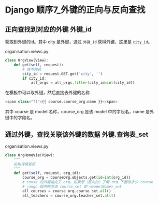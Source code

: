 # Django 顺序7_外键的正向与反向查找



## 正向查找到对应的外键 外键_id

获取到外键的id。其中 city 是外键，通过 `外键_id` 获得外键，这里是 `city_id`。

organisation.views.py

```python
class OrgView(View):
    def get(self, request):
        # 城市筛选
        city_id = request.GET.get('city', '')
        if city_id:
            all_orgs = all_orgs.filter(city_id=int(city_id))
```

在模板中可以取外键，然后直接去外键的名称

```python
<span class="fl">{{ course.course_org.name }}</span>
```

其中 course 是 model 名称，course_org 是该 model 中的字段名，name 是外键中的字段名。





## 通过外键，查找关联该外键的数据 外键.查询表_set

organisation.views.py

```python
class OrgHomeVie(View):
    """
    机构详情首页
    """
    def get(self, request, org_id):
        course_org = CourseOrg.objects.get(id=int(org_id))
        # couse 的外键指向了 org，如果想（反向的）了解 org 下面有多少 course
        # jango 提供的方法 course_set 即 <modelName>_set
        all_courses = course_org.course_set.all()
        all_teachers = course_org.teacher_set.all()
```

